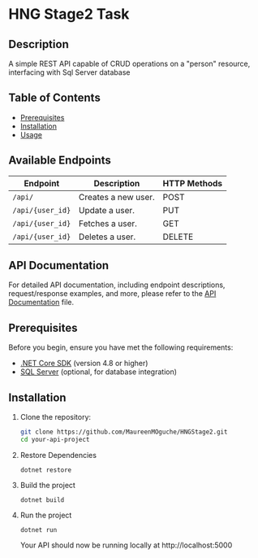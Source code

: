 # HNG Stage2 Task
## Description
A simple REST API capable of CRUD operations on a "person" resource, interfacing with Sql Server database

## Table of Contents
- [Prerequisites](#prerequisites)
- [Installation](#installation)
- [Usage](#Usage)

## Available Endpoints

| Endpoint                | Description                                | HTTP Methods |
|-------------------------|--------------------------------------------|--------------|
| `/api/`                 | Creates a new user.                        | POST         |
| `/api/{user_id}`        | Update a user.                             | PUT          |
| `/api/{user_id}`        | Fetches a user.                            | GET          |
| `/api/{user_id}`        | Deletes a user.                            | DELETE       |

## API Documentation

For detailed API documentation, including endpoint descriptions, request/response examples, and more, please refer to the [API Documentation](./Documentation.md) file.

## Prerequisites
Before you begin, ensure you have met the following requirements:

- [.NET Core SDK](https://dotnet.microsoft.com/download/dotnet) (version 4.8 or higher)
- [SQL Server](https://www.microsoft.com/en-us/sql-server/sql-server-downloads) (optional, for database integration)

## Installation
1. Clone the repository:

   ```bash
   git clone https://github.com/MaureenMOguche/HNGStage2.git
   cd your-api-project
   ```
2. Restore Dependencies
   ```
   dotnet restore
   ```
3. Build the project
   ```
   dotnet build
   ```
4. Run the project
   ```
   dotnet run
   ```
   Your API should now be running locally at http://localhost:5000

